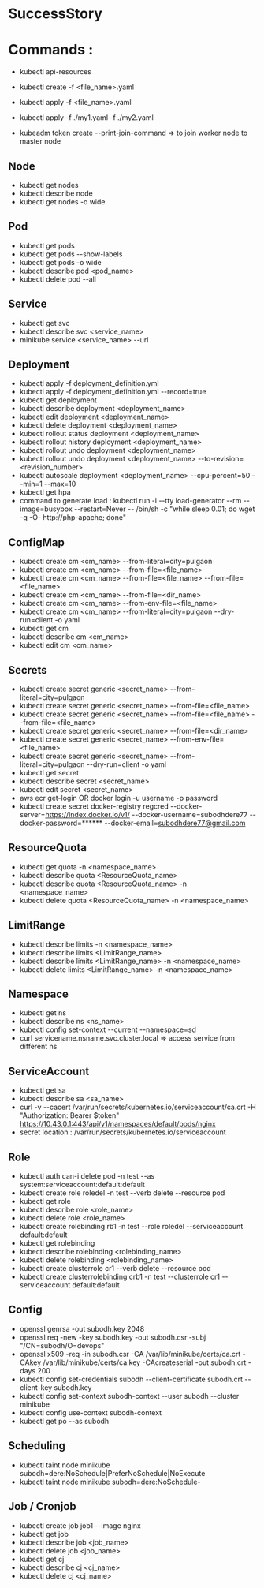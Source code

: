 # SuccessStory

# Commands :

* kubectl api-resources

* kubectl create -f <file_name>.yaml
* kubectl apply -f <file_name>.yaml
* kubectl apply -f ./my1.yaml -f ./my2.yaml
* kubeadm token create --print-join-command    => to join worker node to master node

## Node

* kubectl get nodes
* kubectl describe node <nodename>
* kubectl get nodes -o wide  

## Pod

* kubectl get pods
* kubectl get pods --show-labels
* kubectl get pods -o wide
* kubectl describe pod <pod_name>
* kubectl delete pod --all

## Service
  
* kubectl get svc
* kubectl describe svc <service_name>
* minikube service <service_name> --url

## Deployment

* kubectl apply -f deployment_definition.yml
* kubectl apply -f deployment_definition.yml --record=true
* kubectl get deployment
* kubectl describe deployment <deployment_name>
* kubectl edit deployment <deployment_name>
* kubectl delete deployment <deployment_name>
* kubectl rollout status deployment <deployment_name>
* kubectl rollout history deployment <deployment_name>
* kubectl rollout undo deployment <deployment_name>
* kubectl rollout undo deployment <deployment_name> --to-revision=<revision_number>
* kubectl autoscale deployment <deployment_name> --cpu-percent=50 --min=1 --max=10
* kubectl get hpa
* command to generate load : kubectl run -i --tty load-generator --rm --image=busybox --restart=Never -- /bin/sh -c "while sleep 0.01; do wget -q -O- http://php-apache; done"

## ConfigMap
* kubectl create cm <cm_name> --from-literal=city=pulgaon
* kubectl create cm <cm_name> --from-file=<file_name>
* kubectl create cm <cm_name> --from-file=<file_name> --from-file=<file_name>
* kubectl create cm <cm_name> --from-file=<dir_name>
* kubectl create cm <cm_name> --from-env-file=<file_name>
* kubectl create cm <cm_name> --from-literal=city=pulgaon --dry-run=client -o yaml
* kubectl get cm
* kubectl describe cm <cm_name>
* kubectl edit cm <cm_name>  
  
## Secrets
* kubectl create secret generic <secret_name> --from-literal=city=pulgaon
* kubectl create secret generic <secret_name> --from-file=<file_name>
* kubectl create secret generic <secret_name> --from-file=<file_name> --from-file=<file_name>
* kubectl create secret generic <secret_name> --from-file=<dir_name>
* kubectl create secret generic <secret_name> --from-env-file=<file_name>
* kubectl create secret generic <secret_name> --from-literal=city=pulgaon --dry-run=client -o yaml
* kubectl get secret
* kubectl describe secret <secret_name>
* kubectl edit secret <secret_name>
* aws ecr get-login OR docker login -u username -p password
* kubectl create secret docker-registry regcred --docker-server=https://index.docker.io/v1/ --docker-username=subodhdere77 --docker-password=****** --docker-email=subodhdere77@gmail.com
  
## ResourceQuota
* kubectl get quota -n <namespace_name>
* kubectl describe quota <ResourceQuota_name>
* kubectl describe quota <ResourceQuota_name> -n <namespace_name>
* kubectl delete quota <ResourceQuota_name> -n <namespace_name>
  
## LimitRange
* kubectl describe limits -n <namespace_name>
* kubectl describe limits <LimitRange_name>
* kubectl describe limits <LimitRange_name> -n <namespace_name>
* kubectl delete limits <LimitRange_name> -n <namespace_name>

## Namespace
* kubectl get ns
* kubectl describe ns <ns_name>
* kubectl config set-context --current --namespace=sd
* curl servicename.nsname.svc.cluster.local  => access service from different ns  

## ServiceAccount
* kubectl get sa
* kubectl describe sa <sa_name>
* curl -v --cacert /var/run/secrets/kubernetes.io/serviceaccount/ca.crt -H "Authorization: Bearer $token" https://10.43.0.1:443/api/v1/namespaces/default/pods/nginx
* secret location : /var/run/secrets/kubernetes.io/serviceaccount

## Role
* kubectl auth can-i delete pod -n test --as system:serviceaccount:default:default
* kubectl create role roledel -n test --verb delete --resource pod
* kubectl get role
* kubectl describe role <role_name>
* kubectl delete role <role_name>
* kubectl create rolebinding rb1 -n test --role roledel --serviceaccount default:default  
* kubectl get rolebinding
* kubectl describe rolebinding <rolebinding_name>
* kubectl delete rolebinding <rolebinding_name>
* kubectl create clusterrole cr1 --verb delete --resource pod
* kubectl create clusterrolebinding crb1 -n test --clusterrole cr1 --serviceaccount default:default
  
## Config
* openssl genrsa -out subodh.key 2048
* openssl req -new -key subodh.key -out subodh.csr -subj "/CN=subodh/O=devops"
* openssl x509 -req -in subodh.csr -CA /var/lib/minikube/certs/ca.crt -CAkey /var/lib/minikube/certs/ca.key -CAcreateserial -out subodh.crt -days 200
* kubectl config set-credentials subodh --client-certificate subodh.crt --client-key subodh.key
* kubectl config set-context subodh-context --user subodh --cluster minikube
* kubectl config use-context subodh-context
* kubectl get po --as subodh

## Scheduling
* kubectl taint node minikube subodh=dere:NoSchedule|PreferNoSchedule|NoExecute
* kubectl taint node minikube subodh=dere:NoSchedule-

## Job / Cronjob
* kubectl create job job1 --image nginx
* kubectl get job
* kubectl describe job <job_name>
* kubectl delete job <job_name>
* kubectl get cj
* kubectl describe cj <cj_name>
* kubectl delete cj <cj_name>
  
